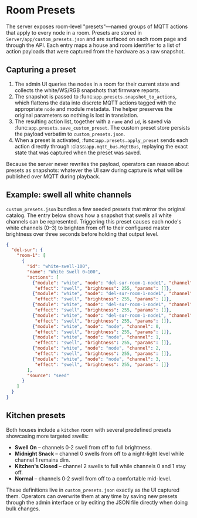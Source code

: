 # Room Presets

The server exposes room-level "presets"—named groups of MQTT actions that apply
to every node in a room.  Presets are stored in ``Server/app/custom_presets.json``
and are surfaced on each room page and through the API.  Each entry maps a house
and room identifier to a list of action payloads that were captured from the
hardware as a raw snapshot.

## Capturing a preset

1. The admin UI queries the nodes in a room for their current state and collects
   the white/WS/RGB snapshots that firmware reports.
2. The snapshot is passed to :func:`app.presets.snapshot_to_actions`, which
   flattens the data into discrete MQTT actions tagged with the appropriate
   ``node`` and module metadata.  The helper preserves the original parameters so
   nothing is lost in translation.
3. The resulting action list, together with a ``name`` and ``id``, is saved via
   :func:`app.presets.save_custom_preset`.  The custom preset store persists the
   payload verbatim to ``custom_presets.json``.
4. When a preset is activated, :func:`app.presets.apply_preset` sends each action
   directly through :class:`app.mqtt_bus.MqttBus`, replaying the exact state that
   was captured when the preset was saved.

Because the server never rewrites the payload, operators can reason about presets
as snapshots: whatever the UI saw during capture is what will be published over
MQTT during playback.

## Example: swell all white channels

``custom_presets.json`` bundles a few seeded presets that mirror the original
catalog.  The entry below shows how a snapshot that swells all white channels can
be represented.  Triggering this preset causes each node's white channels (0–3)
to brighten from off to their configured master brightness over three seconds
before holding that output level.

```json
{
  "del-sur": {
    "room-1": [
      {
        "id": "white-swell-100",
        "name": "White Swell 0→100",
        "actions": [
          {"module": "white", "node": "del-sur-room-1-node1", "channel": 0,
           "effect": "swell", "brightness": 255, "params": []},
          {"module": "white", "node": "del-sur-room-1-node1", "channel": 1,
           "effect": "swell", "brightness": 255, "params": []},
          {"module": "white", "node": "del-sur-room-1-node1", "channel": 2,
           "effect": "swell", "brightness": 255, "params": []},
          {"module": "white", "node": "del-sur-room-1-node1", "channel": 3,
           "effect": "swell", "brightness": 255, "params": []},
          {"module": "white", "node": "node", "channel": 0,
           "effect": "swell", "brightness": 255, "params": []},
          {"module": "white", "node": "node", "channel": 1,
           "effect": "swell", "brightness": 255, "params": []},
          {"module": "white", "node": "node", "channel": 2,
           "effect": "swell", "brightness": 255, "params": []},
          {"module": "white", "node": "node", "channel": 3,
           "effect": "swell", "brightness": 255, "params": []}
        ],
        "source": "seed"
      }
    ]
  }
}
```

## Kitchen presets

Both houses include a ``kitchen`` room with several predefined presets showcasing
more targeted swells:

* **Swell On** – channels 0‑2 swell from off to full brightness.
* **Midnight Snack** – channel 0 swells from off to a night-light level while
  channel 1 remains dim.
* **Kitchen's Closed** – channel 2 swells to full while channels 0 and 1 stay
  off.
* **Normal** – channels 0‑2 swell from off to a comfortable mid-level.

These definitions live in ``custom_presets.json`` exactly as the UI captured
them.  Operators can overwrite them at any time by saving new presets through
the admin interface or by editing the JSON file directly when doing bulk
changes.

